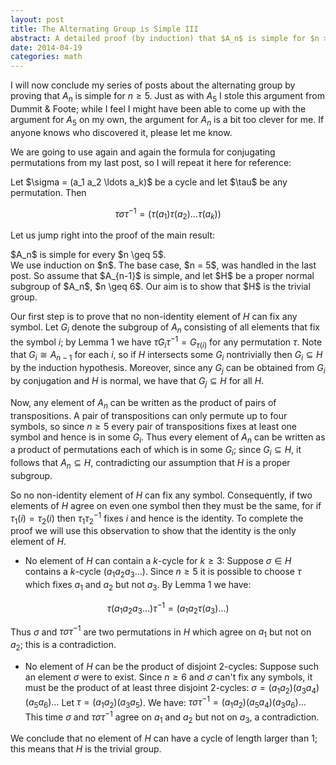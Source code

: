 ```yaml
---
layout: post
title: The Alternating Group is Simple III
abstract: A detailed proof (by induction) that $A_n$ is simple for $n > 5$.
date: 2014-04-19
categories: math
---
```


I will now conclude my series of posts about the alternating group by proving that $A_n$ is simple for $n \geq 5$.  Just as with $A_5$ I stole this argument from Dummit & Foote; while I feel I might have been able to come up with the argument for $A_5$ on my own, the argument for $A_n$ is a bit too clever for me.  If anyone knows who discovered it, please let me know.

We are going to use again and again the formula for conjugating permutations from my last post, so I will repeat it here for reference:

<div class="lemma">
Let $\sigma = (a_1 a_2 \ldots a_k)$ be a cycle and let $\tau$ be any permutation. Then

$$\tau \sigma \tau^{-1} = (\tau(a_1) \tau(a_2) \ldots \tau(a_k))$$

</div>

Let us jump right into the proof of the main result:

<div class="theorem">
$A_n$ is simple for every $n \geq 5$.
</div>
<div class="proof">
We use induction on $n$.  The base case, $n = 5$, was handled in the last post.  So assume that $A_{n-1}$ is simple, and let $H$ be a proper normal subgroup of $A_n$, $n \geq 6$.  Our aim is to show that $H$ is the trivial group.

Our first step is to prove that no non-identity element of $H$ can fix any symbol.  Let $G_i$ denote the subgroup of $A_n$ consisting of all elements that fix the symbol $i$; by Lemma 1 we have $\tau G_i \tau^{-1} = G_{\tau(i)}$ for any permutation $\tau$.  Note that $G_i \cong A_{n-1}$ for each $i$, so if $H$ intersects some $G_i$ nontrivially then $G_i \subseteq H$ by the induction hypothesis.  Moreover, since any $G_j$ can be obtained from $G_i$ by conjugation and $H$ is normal, we have that $G_j \subseteq H$ for all $H$.

Now, any element of $A_n$ can be written as the product of pairs of transpositions.  A pair of transpositions can only permute up to four symbols, so since $n \geq 5$ every pair of transpositions fixes at least one symbol and hence is in some $G_i$.  Thus every element of $A_n$ can be written as a product of permutations each of which is in some $G_i$; since $G_i \subseteq H$, it follows that $A_n \subseteq H$, contradicting our assumption that $H$ is a proper subgroup.

So no non-identity element of $H$ can fix any symbol.  Consequently, if two elements of $H$ agree on even one symbol then they must be the same, for if $\tau_1(i) = \tau_2(i)$ then $\tau_1 \tau_2^{-1}$ fixes $i$ and hence is the identity.  To complete the proof we will use this observation to show that the identity is the only element of $H$.

* No element of $H$ can contain a $k$-cycle for $k \geq 3$:
Suppose $\sigma \in H$ contains a $k$-cycle $(a_1 a_2 a_3 \ldots)$.  Since $n \geq 5$ it is possible to choose $\tau$ which fixes $a_1$ and $a_2$ but not $a_3$.  By Lemma 1 we have:

$$\tau (a_1 a_2 a_3 \ldots) \tau^{-1} = (a_1 a_2 \tau(a_3) \ldots)$$

Thus $\sigma$ and $\tau \sigma \tau^{-1}$ are two permutations in $H$ which agree on $a_1$ but not on $a_2$; this is a contradiction.

* No element of $H$ can be the product of disjoint $2$-cycles:
Suppose such an element $\sigma$ were to exist.  Since $n \geq 6$ and $\sigma$ can't fix any symbols, it must be the product of at least three disjoint $2$-cycles:
$\sigma = (a_1 a_2)(a_3 a_4)(a_5 a_6)\ldots$
Let $\tau = (a_1 a_2)(a_3 a_5)$.  We have:
$\tau \sigma \tau^{-1} = (a_1 a_2)(a_5 a_4)(a_3 a_6)\ldots$
This time $\sigma$ and $\tau \sigma \tau^{-1}$ agree on $a_1$ and $a_2$ but not on $a_3$, a contradiction.

We conclude that no element of $H$ can have a cycle of length larger than $1$; this means that $H$ is the trivial group.
</div>

